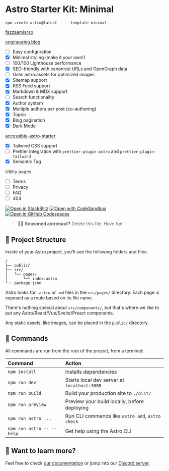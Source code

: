 # Astro Starter Kit: Minimal

```
npm create astro@latest -- --template minimal

```

[fazzaamiarso](https://github.com/fazzaamiarso/fazzaamiarso.me-v2)

[engineering blog](https://github.com/EddyVinck/astro-engineering-blog)

-   [ ] Easy configuration
-   [x] Minimal styling (make it your own!)
-   [ ] 100/100 Lighthouse performance
-   [x] SEO-friendly with canonical URLs and OpenGraph data
-   [ ] Uses astro:assets for optimized images
-   [x] Sitemap support
-   [x] RSS Feed support
-   [x] Markdown & MDX support
-   [ ] Search functionality
-   [x] Author system
-   [x] Multiple authors per post (co-authoring)
-   [x] Topics
-   [x] Blog pagination
-   [x] Dark Mode

[accessible-astro-starter](https://github.com/markteekman/accessible-astro-starter)

-   [x] Tailwind CSS support
-   [ ] Prettier integration with `prettier-plugin-astro` and `prettier-plugin-tailwind`
-   [x] Semantic Tag

Utility pages

-   [ ] Terms
-   [ ] Privacy
-   [ ] FAQ
-   [ ] 404

[![Open in StackBlitz](https://developer.stackblitz.com/img/open_in_stackblitz.svg)](https://stackblitz.com/github/withastro/astro/tree/latest/examples/minimal)
[![Open with CodeSandbox](https://assets.codesandbox.io/github/button-edit-lime.svg)](https://codesandbox.io/p/sandbox/github/withastro/astro/tree/latest/examples/minimal)
[![Open in GitHub Codespaces](https://github.com/codespaces/badge.svg)](https://codespaces.new/withastro/astro?devcontainer_path=.devcontainer/minimal/devcontainer.json)

> 🧑‍🚀 **Seasoned astronaut?** Delete this file. Have fun!

## 🚀 Project Structure

Inside of your Astro project, you'll see the following folders and files:

```
/
├── public/
├── src/
│   └── pages/
│       └── index.astro
└── package.json
```

Astro looks for `.astro` or `.md` files in the `src/pages/` directory. Each page is exposed as a route based on its file name.

There's nothing special about `src/components/`, but that's where we like to put any Astro/React/Vue/Svelte/Preact components.

Any static assets, like images, can be placed in the `public/` directory.

## 🧞 Commands

All commands are run from the root of the project, from a terminal:

| Command                   | Action                                           |
| :------------------------ | :----------------------------------------------- |
| `npm install`             | Installs dependencies                            |
| `npm run dev`             | Starts local dev server at `localhost:3000`      |
| `npm run build`           | Build your production site to `./dist/`          |
| `npm run preview`         | Preview your build locally, before deploying     |
| `npm run astro ...`       | Run CLI commands like `astro add`, `astro check` |
| `npm run astro -- --help` | Get help using the Astro CLI                     |

## 👀 Want to learn more?

Feel free to check [our documentation](https://docs.astro.build) or jump into our [Discord server](https://astro.build/chat).
